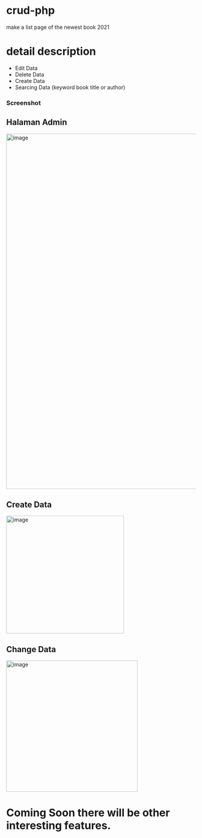 # crud-php
make a list page of the newest book 2021

# detail description
- Edit Data
- Delete Data
- Create Data
- Searcing Data (keyword book title or author)

### Screenshot

## Halaman Admin
 <img width="945" alt="image" src="https://user-images.githubusercontent.com/73144931/151106262-fdd92f22-aef1-4590-8603-26f1b9a50db5.png">

  ## Create Data
  <img width="313" alt="image" src="https://user-images.githubusercontent.com/73144931/148532280-7bd9b7e8-5c84-4af4-8ca4-5a924c0016e7.png">

  ## Change Data
  <img width="349" alt="image" src="https://user-images.githubusercontent.com/73144931/148532370-da7ab1cf-ebe0-4ccf-ae59-e5451761bc31.png">


# Coming Soon there will be other interesting features.
